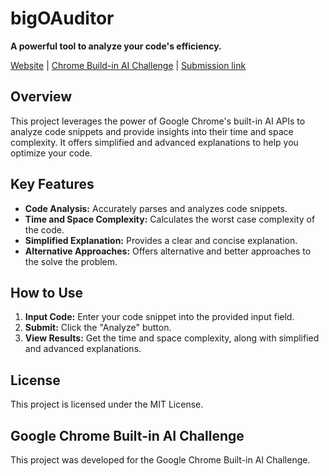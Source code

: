 # bigOAuditor

**A powerful tool to analyze your code's efficiency.**

[Website](https://big-o-auditor.vercel.app/) | [Chrome Build-in AI Challenge](https://googlechromeai.devpost.com/) | [Submission link](https://devpost.com/software/big0auditor)

## Overview
This project leverages the power of Google Chrome's built-in AI APIs to analyze code snippets and provide insights into their time and space complexity. It offers simplified and advanced explanations to help you optimize your code.

## Key Features
* **Code Analysis:** Accurately parses and analyzes code snippets.
* **Time and Space Complexity:** Calculates the worst case complexity of the code.
* **Simplified Explanation:** Provides a clear and concise explanation.
* **Alternative Approaches:** Offers alternative and better approaches to the solve the problem.

## How to Use
1. **Input Code:** Enter your code snippet into the provided input field.
2. **Submit:** Click the "Analyze" button.
3. **View Results:** Get the time and space complexity, along with simplified and advanced explanations.

## License
This project is licensed under the MIT License.

## Google Chrome Built-in AI Challenge
This project was developed for the Google Chrome Built-in AI Challenge.
